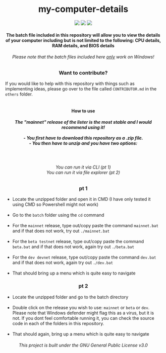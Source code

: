 <h1 align="center">my-computer-details</h1>
<center>
<img src="https://img.shields.io/badge/beta testnet-v0.0.5-orange">
<img src="https://img.shields.io/badge/dev devnet-v0.0.6-red">
<img src="https://img.shields.io/badge/official mainnet-v0.0.3-brightgreen">
</center>
<h4 align="center">The batch file included in this repository will allow you to view the details of your computer including but is not limited to the following: CPU details, RAM details, and BIOS details</h4>
<h6 align="center">Please note that the batch files included here <u>only</u> work on Windows!</h6>
<h3 align="center">Want to contribute?</h3>

If you would like to help with this repository with things such as implementing ideas, please go over to the file called `CONTRIBUTOR.md` in the `others` folder.
<br>
<br>
<h4 align="center">How to use</h4>
<h5 align="center">The "mainnet" release of the lister is the most stable and I would recommend using it!<br><br>
 - You first have to download this repository as a .zip file.<br>
 - You then have to unzip and you have two options:</h5><br>

<h6 align="center">You can run it via CLI (pt 1)<br>
You can run it via file explorer (pt 2)</h6>

<h3 align="center">pt 1</h3>

- Locate the unzipped folder and open it in CMD (I have only tested it using CMD so Powershell might not work)
<br><br>
- Go to the `batch` folder using the `cd` command
<br><br>
- For the `mainnet` release, type out/copy paste the command `mainnet.bat` and if that does not work, try out `./mainnet.bat`
<br><br>
- For the `beta testnet` release, type out/copy paste the command `beta.bat` and if that does not work, again try out `./beta.bat`
<br><br>
- For the `dev devnet` release, type out/copy paste the command `dev.bat` and if that does not work, again try out `./dev.bat`
<br><br>
- That should bring up a menu which is quite easy to navigate


<h3 align="center">pt 2</h3>

- Locate the unzipped folder and go to the batch directory
<br><br>
- Double click on the release you wish to use: `mainnet` or `beta` or `dev`. Please note that Windows defender might flag this as a virus, but it is not. If you dont feel comfortable running it, you can check the source code in each of the folders in this repository.
<br><br>
- That should again, bring up a menu which is quite easy to navigate

<h6 align="center">This project is built under the GNU General Public License v3.0</h6>
